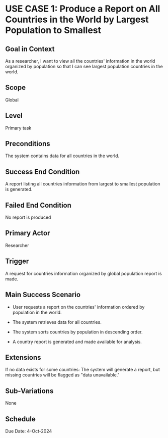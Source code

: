 # USE CASE 1: Produce a Report on All Countries in the World by Largest Population to Smallest

## Goal in Context

As a researcher, I want to view all the countries' information in the world organized by population so that I can see
largest population
countries in the world.

## Scope

Global

## Level

Primary task

## Preconditions

The system contains data for all countries in the world.

## Success End Condition

A report listing all countries information from largest to smallest population is generated.

## Failed End Condition

No report is produced

## Primary Actor

Researcher

## Trigger

A request for countries information organized by global population report is made.

## Main Success Scenario

- User requests a report on the countries' information ordered by population in the world.

- The system retrieves data for all countries.

- The system sorts countries by population in descending order.

- A country report is generated and made available for analysis.

## Extensions

If no data exists for some countries: The system will generate a report, but missing countries will be flagged as "data
unavailable."

## Sub-Variations

None

## Schedule

Due Date: 4-Oct-2024